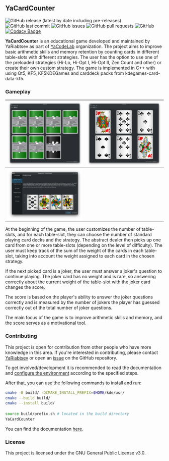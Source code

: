 ## YaCardCounter

![GitHub release (latest by date including pre-releases)](https://img.shields.io/github/v/release/YaCodeLab/YaCardCounter?include_prereleases)
![GitHub last commit](https://img.shields.io/github/last-commit/YaCodeLab/YaCardCounter)
![GitHub issues](https://img.shields.io/github/issues-raw/YaCodeLab/YaCardCounter)
![GitHub pull requests](https://img.shields.io/github/issues-pr/YaCodeLab/YaCardCounter)
![GitHub](https://img.shields.io/github/license/YaCodeLab/YaCardCounter)
[![Codacy Badge](https://app.codacy.com/project/badge/Grade/6ce39cb6968f4ed0a7e187c723cdc5c4)](https://www.codacy.com/gh/YaCodeLab/YaCardCounter/dashboard?utm_source=github.com&amp;utm_medium=referral&amp;utm_content=YaCodeLab/YaCardCounter&amp;utm_campaign=Badge_Grade)

**YaCardCounter** is an educational game developed and maintained by YaRiabtsev as part
of [YaCodeLab](https://github.com/YaCodeLab) organization. The project aims to improve basic arithmetic skills and
memory retention by counting cards in different table-slots with different strategies. The user has the option to use
one of the preloaded strategies (Hi-Lo, Hi-Opt I, Hi-Opt II, Zen Count and other) or create their own custom strategy.
The game is implemented in C++ with using Qt5, KF5, KF5KDEGames and carddeck packs from kdegames-card-data-kf5.

### Gameplay

| ![Game setup](screenshots/Screenshot_20230221_180009.png)           | ![Game process](screenshots/Screenshot_20230221_180045.png) |
|---------------------------------------------------------------------|-------------------------------------------------------------|
| ![Strategy information](screenshots/Screenshot_20230221_180212.png) |

At the beginning of the game, the user customizes the number of table-slots, and for each table-slot, they can choose
the number of standard playing card decks and the strategy. The abstract dealer then picks up one card from one or more
table-slots (depending on the level of difficulty). The user must keep track of the sum of the weight of the cards in
each table-slot, taking into account the weight assigned to each card in the chosen strategy.

If the next picked card is a joker, the user must answer a joker's question to continue playing. The joker card has no
weight and is rare, so answering correctly about the current weight of the table-slot with the joker card changes the
score.

The score is based on the player's ability to answer the joker questions correctly and is measured by the number of
jokers the player has guessed correctly out of the total number of joker questions.

The main focus of the game is to improve arithmetic skills and memory, and the score serves as a motivational tool.

### Contributing

This project is open for contribution from other people who have more knowledge in this area. If you're interested in
contributing, please contact [YaRiabtsev](https://github.com/YaRiabtsev) or open
an [issue](https://github.com/YaCodeLab/YaCardCounter/issues/new/choose) on the GitHub repository.

To get involved/development it is recommended to read the documentation
and [configure the environment](https://community.kde.org/Get_Involved/development) according to the specified steps.

After that, you can use the following commands to install and run:

```bash
cmake -B build/ -DCMAKE_INSTALL_PREFIX=$HOME/kde/usr/
cmake --build build/
cmake --install build/

source build/prefix.sh # located in the build directory
YaCardCounter
```

You can find the documentation [here](https://yacodelab.github.io/YaCardCounter/docs/html/).

### License

This project is licensed under the GNU General Public License v3.0.
